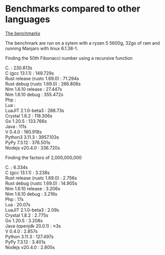 # Benchmarks compared to other languages

[The benchmarks](https://github.com/Vinz2008/Language-benchmarks)

The benchmark are run on a sytem with a ryzen 5 5600g, 32go of ram and running Manjaro with linux 6.1.38-1.

Finding the 50th Fibonacci number using a recursive function

C. : 230.813s  
C (gcc 13.1.1) : 149.729s  
Rust release (rustc 1.69.0) : 71.294s  
Rust debug (rustc 1.69.0) : 266.806s  
Nim 1.6.10 release :  27.447s  
Nim 1.6.10 debug : 355.472s  
Php :   
Lua :   
LuaJIT 2.1.0-beta3 : 288.73s  
Crystal 1.8.2 : 118.306s  
Go 1.20.5 : 133.766s  
Java : 111s  
V 0.4.0 : 180.918s  
Python3 3.11.3 : 3957.103s  
PyPy 7.3.12 : 376.501s  
Nodejs v20.4.0 : 336.720s  

Finding the factors of 2,000,000,000

C. : 6.334s  
C (gcc 13.1.1) : 3.238s  
Rust release (rustc 1.69.0) : 2.756s  
Rust debug (rustc 1.69.0) : 14.905s  
Nim 1.6.10 release : 3.206s  
Nim 1.6.10 debug : 3.216s  
Php : 17s  
Lua : 20.07s  
LuaJIT 2.1.0-beta3 : 2.09s  
Crystal 1.8.2 : 2.775s  
Go 1.20.5 : 3.208s  
Java (openjdk 20.0.1) : ≈3s  
V 0.4.0 : 2.857s  
Python 3.11.3 : 127.497s  
PyPy 7.3.12 : 3.401s  
Nodejs v20.4.0 : 2.805s  